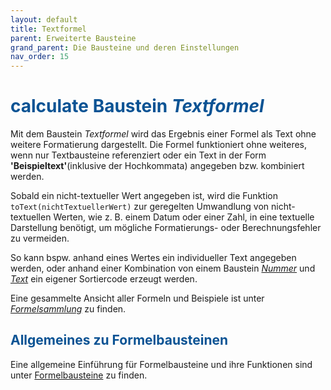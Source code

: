 ```yaml
---
layout: default
title: Textformel
parent: Erweiterte Bausteine
grand_parent: Die Bausteine und deren Einstellungen
nav_order: 15
---
```


# <span style="color:#0b5394"><span class="material-icons">calculate</span> **Baustein _Textformel_**</span>

Mit dem Baustein _Textformel_ wird das Ergebnis einer Formel als Text ohne weitere Formatierung dargestellt. Die Formel funktioniert ohne weiteres, wenn nur Textbausteine referenziert oder ein Text in der Form **'Beispieltext'**(inklusive der Hochkommata) angegeben bzw. kombiniert werden.

Sobald ein nicht-textueller Wert angegeben ist, wird die Funktion `toText(nichtTextuellerWert)` zur geregelten Umwandlung von nicht-textuellen Werten, wie z. B. einem Datum oder einer Zahl, in eine textuelle Darstellung benötigt, um mögliche Formatierungs- oder Berechnungsfehler zu vermeiden.

So kann bspw. anhand eines Wertes ein individueller Text angegeben werden, oder anhand einer Kombination von einem Baustein [_Nummer_](/docs/record-spec-settings/grand-childs-form/number.html) und [_Text_](/docs/record-spec-settings/grand-childs-form/text.html) ein eigener Sortiercode erzeugt werden.

Eine gesammelte Ansicht aller Formeln und Beispiele ist unter [_Formelsammlung_](/docs/formulas/formulas.html) zu finden.

## <span style="color:#0b5394">Allgemeines zu Formelbausteinen</span>

Eine allgemeine Einführung für Formelbausteine und ihre Funktionen sind unter [Formelbausteine](/docs/formulary/formulary.html) zu finden.

